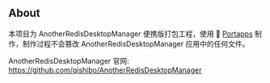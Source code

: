 ## About

本项目为 AnotherRedisDesktopManager 便携版打包工程，使用 🚀 [Portapps](https://github.com/portapps/portapps) 制作，制作过程不会篡改 AnotherRedisDesktopManager 应用中的任何文件。

AnotherRedisDesktopManager 官网: https://github.com/qishibo/AnotherRedisDesktopManager
